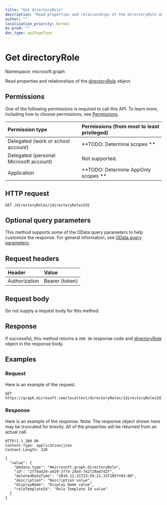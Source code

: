 ```yaml
---
title: "Get directoryRole"
description: "Read properties and relationships of the directoryRole object."
author: ""
localization_priority: Normal
ms.prod: ""
doc_type: apiPageType
---
```


# Get directoryRole

Namespace: microsoft.graph

Read properties and relationships of the [directoryRole](../resources/directoryrole.md) object.

## Permissions
One of the following permissions is required to call this API. To learn more, including how to choose permissions, see [Permissions](/concepts/permissions-reference.md).

|Permission type|Permissions (from most to least privileged)|
|:---|:---|
|Delegated (work or school account)|**TODO: Determine scopes **|
|Delegated (personal Microsoft account)|Not supported.|
|Application|**TODO: Determine AppOnly scopes **|

## HTTP request
<!-- {
  "blockType": "ignored"
}
-->
``` http
GET /directoryRoles/{directoryRolesId}
```

## Optional query parameters
This method supports some of the OData query parameters to help customize the response. For general information, see [OData query parameters](/graph/query-parameters).

## Request headers
|Header|Value|
|:---|:---|
|Authorization|Bearer {token}|

## Request body
Do not supply a request body for this method.

## Response
If successful, this method returns a `200 OK` response code and [directoryRole](../resources/directoryrole.md) object in the response body.

## Examples

### Request
Here is an example of the request.
<!-- {
  "blockType": "request",
  "name": "get_directoryrole"
}
-->
``` http
GET https://graph.microsoft.com/localtest/directoryRoles/{directoryRolesId}
```

### Response
Here is an example of the response. Note: The response object shown here may be truncated for brevity. All of the properties will be returned from an actual call.
<!-- {
  "blockType": "response",
  "truncated": true,
  "@odata.type": "microsoft.graph.directoryRole"
}
-->
``` http
HTTP/1.1 200 OK
Content-Type: application/json
Content-Length: 320

{
  "value": {
    "@odata.type": "#microsoft.graph.directoryRole",
    "id": "2f74a429-a429-2f74-29a4-742f29a4742f",
    "deletedDateTime": "2016-12-31T23:58:21.3371057+03:00",
    "description": "Description value",
    "displayName": "Display Name value",
    "roleTemplateId": "Role Template Id value"
  }
}
```

